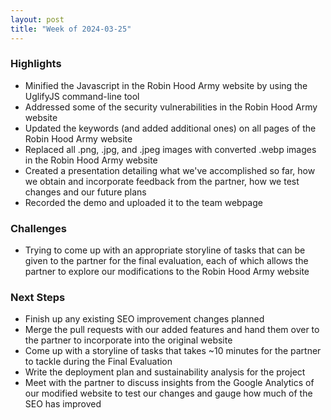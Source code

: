 ```yaml
---
layout: post
title: "Week of 2024-03-25"
---
```


### Highlights

- Minified the Javascript in the Robin Hood Army website by using the UglifyJS command-line tool
- Addressed some of the security vulnerabilities in the Robin Hood Army website
- Updated the keywords (and added additional ones) on all pages of the Robin Hood Army website
- Replaced all .png, .jpg, and .jpeg images with converted .webp images in the Robin Hood Army website
- Created a presentation detailing what we've accomplished so far, how we obtain and incorporate feedback from the partner, how we test changes and our future plans
- Recorded the demo and uploaded it to the team webpage

### Challenges

- Trying to come up with an appropriate storyline of tasks that can be given to the partner for the final evaluation, each of which allows the partner to explore our modifications to the Robin Hood Army website

### Next Steps

- Finish up any existing SEO improvement changes planned
- Merge the pull requests with our added features and hand them over to the partner to incorporate into the original website
- Come up with a storyline of tasks that takes ~10 minutes for the partner to tackle during the Final Evaluation
- Write the deployment plan and sustainability analysis for the project
- Meet with the partner to discuss insights from the Google Analytics of our modified website to test our changes and gauge how much of the SEO has improved
